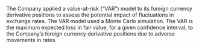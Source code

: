 The Company applied a value-at-risk (“VAR”) model to its foreign currency derivative positions to assess the potential impact of
fluctuations in exchange rates. The VAR model used a Monte Carlo simulation. The VAR is the maximum expected loss in fair
value, for a given confidence interval, to the Company’s foreign currency derivative positions due to adverse movements in rates.